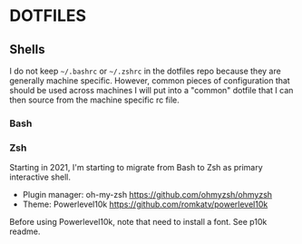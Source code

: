 # DOTFILES




## Shells

I do not keep `~/.bashrc` or `~/.zshrc` in the dotfiles repo because they are generally machine
specific. However, common pieces of configuration that should be used across machines I will put
into a "common" dotfile that I can then source from the machine specific rc file.

### Bash


### Zsh

Starting in 2021, I'm starting to migrate from Bash to Zsh as primary interactive shell.

- Plugin manager: oh-my-zsh https://github.com/ohmyzsh/ohmyzsh 
- Theme: Powerlevel10k https://github.com/romkatv/powerlevel10k

Before using Powerlevel10k, note that need to install a font. See p10k readme.

